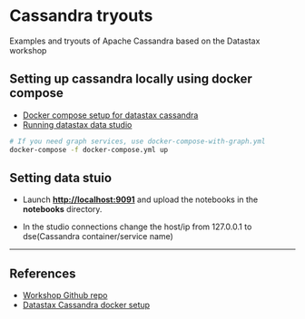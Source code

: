 # Cassandra tryouts

Examples and tryouts of Apache Cassandra based on the Datastax workshop

## Setting up cassandra locally using docker compose

* [Docker compose setup for datastax cassandra](https://medium.com/@jscarp/quick-dev-setup-of-datastax-enterprise-3212e1813821)
* [Running datastax data studio](https://medium.com/@michaeljpr/five-minute-guide-getting-started-with-cassandra-on-docker-4ef69c710d84)

```Bash
# If you need graph services, use docker-compose-with-graph.yml
docker-compose -f docker-compose.yml up
```

## Setting data stuio

* Launch **<http://localhost:9091>** and upload the notebooks in the **notebooks** directory.

* In the studio connections change the host/ip from 127.0.0.1 to dse(Cassandra container/service name)

---

## References

* [Workshop Github repo](https://github.com/DataStax-Academy/cassandra-workshop-series)
* [Datastax Cassandra docker setup](https://github.com/jeffreyscarpenter/dse-docker-project-template)
